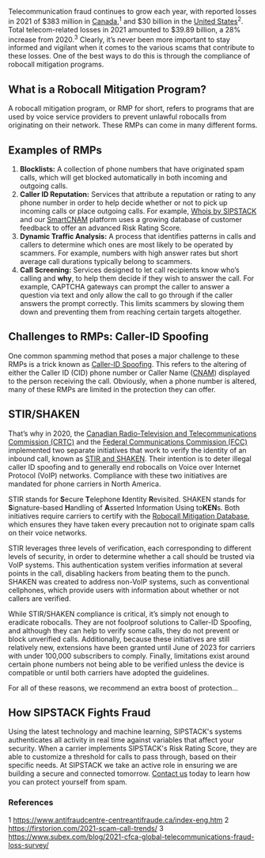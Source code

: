 Telecommunication fraud continues to grow each year, with reported losses in 2021 of $383 million in [Canada](https://www.sipstack.com/resources/blog/the-state-of-spam-calling-in-canada),<sup>1</sup> and $30 billion in the [United States](https://www.sipstack.com/resources/blog/the-state-of-spam-calling-in-canada)<sup>2</sup>. Total telecom-related losses in 2021 amounted to $39.89 billion, a 28% increase from 2020.<sup>3</sup> Clearly, it’s never been more important to stay informed and vigilant when it comes to the various scams that contribute to these losses. One of the best ways to do this is through the compliance of robocall mitigation programs.

## What is a Robocall Mitigation Program?
A robocall mitigation program, or RMP for short, refers to programs that are used by voice service providers to prevent unlawful robocalls from originating on their network. These RMPs can come in many different forms. 

## Examples of RMPs
1) **Blocklists:** A collection of phone numbers that have originated spam calls, which will get blocked automatically in both incoming and outgoing calls. 
2) **Caller ID Reputation:** Services that attribute a reputation or rating to any phone number in order to help decide whether or not to pick up incoming calls or place outgoing calls. For example, [Whois by SIPSTACK](https://whois.sipstack.com/) and our [SmartCNAM](https://www.sipstack.com/products/smart-cnam) platform uses a growing database of customer feedback to offer an advanced Risk Rating Score.
3) **Dynamic Traffic Analysis:** A process that identifies patterns in calls and callers to determine which ones are most likely to be operated by scammers. For example, numbers with high answer rates but short average call durations typically belong to scammers.
4) **Call Screening:** Services designed to let call recipients know who’s calling and **why**, to help them decide if they wish to answer the call. For example, CAPTCHA gateways can prompt the caller to answer a question via text and only allow the call to go through if the caller answers the prompt correctly. This limits scammers by slowing them down and preventing them from reaching certain targets altogether. 

## Challenges to RMPs: Caller-ID Spoofing
One common spamming method that poses a major challenge to these RMPs is a trick known as [Caller-ID Spoofing](https://www.sipstack.com/resources/knowledge-base/general/what-is-call-spoofing). This refers to the altering of either the Caller ID (CID) phone number or Caller Name ([CNAM](https://www.sipstack.com/resources/knowledge-base/general/what-is-cnam)) displayed to the person receiving the call. Obviously, when a phone number is altered, many of these RMPs are limited in the protection they can offer. 

## STIR/SHAKEN
That’s why in 2020, the [Canadian Radio-Television and Telecommunications Commission (CRTC)](https://crtc.gc.ca/eng/home-accueil.htm) and the [Federal Communications Commission (FCC)](https://www.fcc.gov/) implemented two separate initiatives that work to verify the identity of an inbound call, known as [STIR and SHAKEN](https://www.sipstack.com/resources/knowledge-base/regulatory/what-is-stir-shaken). Their intention is to deter illegal caller ID spoofing and to generally end robocalls on Voice over Internet Protocol (VoIP) networks. Compliance with these two initiatives are mandated for phone carriers in North America.

STIR stands for **S**ecure **T**elephone **I**dentity **R**evisited. SHAKEN stands for **S**ignature-based **H**andling of **A**sserted Information Using to**KEN**s. Both initiatives require carriers to certify with the [Robocall Mitigation Database](https://www.fcc.gov/robocall-mitigation-database), which ensures they have taken every precaution not to originate spam calls on their voice networks.

STIR leverages three levels of verification, each corresponding to different levels of security, in order to determine whether a call should be trusted via VoIP systems. This authentication system verifies information at several points in the call, disabling hackers from beating them to the punch.
SHAKEN was created to address non-VoIP systems, such as conventional cellphones, which provide users with information about whether or not callers are verified.

While STIR/SHAKEN compliance is critical, it’s simply not enough to eradicate robocalls. They are not foolproof solutions to Caller-ID Spoofing, and although they can help to verify some calls, they do not prevent or block unverified calls. Additionally, because these initiatives are still relatively new, extensions have been granted until June of 2023 for carriers with under 100,000 subscribers to comply. Finally, limitations exist around certain phone numbers not being able to be verified unless the device is compatible or until both carriers have adopted the guidelines. 

For all of these reasons, we recommend an extra boost of protection...

## How SIPSTACK Fights Fraud
Using the latest technology and machine learning, SIPSTACK's systems authenticates all activity in real time against variables that affect your security. When a carrier implements SIPSTACK's Risk Rating Score, they are able to customize a threshold for calls to pass through, based on their specific needs. At SIPSTACK we take an active role in ensuring we are building a secure and connected tomorrow. [Contact us](https://www.sipstack.com/contact/us) today to learn how you can protect yourself from spam.

### References
1 https://www.antifraudcentre-centreantifraude.ca/index-eng.htm
2 https://firstorion.com/2021-scam-call-trends/
3 https://www.subex.com/blog/2021-cfca-global-telecommunications-fraud-loss-survey/
